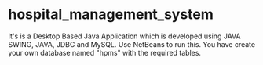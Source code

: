 # hospital_management_system
It's is a Desktop Based Java Application which is developed using JAVA SWING, JAVA, JDBC and MySQL.
Use NetBeans to run this.
You have create your own database named "hpms" with the required tables.

